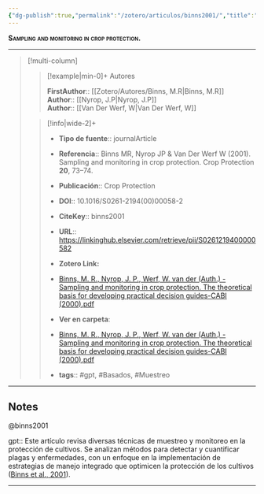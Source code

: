 ```yaml
---
{"dg-publish":true,"permalink":"/zotero/articulos/binns2001/","title":"Sampling and monitoring in crop protection.","tags":["#zotero"]}
---
```



<span style="font-variant:small-caps; font-weight: bold;">Sampling and monitoring in crop protection.</span>

---


> [!multi-column]
>
>> [!example|min-0]+ Autores
>> 
>> **FirstAuthor**:: [[Zotero/Autores/Binns, M.R\|Binns, M.R]]  
>> **Author**:: [[Nyrop, J.P\|Nyrop, J.P]]  
>> **Author**:: [[Van Der Werf, W\|Van Der Werf, W]]  
 >
>
>> [!info|wide-2]+
>>
>> - **Tipo de fuente**:: journalArticle
>> - **Referencia**:: Binns MR, Nyrop JP & Van Der Werf W (2001). Sampling and monitoring in crop protection. Crop Protection **20**, 73–74.
>> - **Publicación**:: Crop Protection
>> - **DOI**:: 10.1016/S0261-2194(00)00058-2
>> - **CiteKey**:: binns2001
>> - **URL**:: https://linkinghub.elsevier.com/retrieve/pii/S0261219400000582
>> - **Zotero Link:** 
>> - [Binns, M. R., Nyrop, J. P., Werf, W. van der (Auth.) - Sampling and monitoring in crop protection. The theoretical basis for developing practical decision guides-CABI (2000).pdf](zotero://select/library/items/JK9MDAIK)
>>
>> - **Ver en carpeta**: 
>> - [Binns, M. R., Nyrop, J. P., Werf, W. van der (Auth.) - Sampling and monitoring in crop protection. The theoretical basis for developing practical decision guides-CABI (2000).pdf](file://J:\OneDrive\Articulos\Libros\Binns,%20M.%20R.,%20Nyrop,%20J.%20P.,%20Werf,%20W.%20van%20der%20(Auth.)%20-%20Sampling%20and%20monitoring%20in%20crop%20protection.%20The%20theoretical%20basis%20for%20developing%20practical%20decision%20guides-CABI%20(2000).pdf)
>> - **tags**:: #gpt, #Basados, #Muestreo



--- 

## Notes

@binns2001

gpt:: Este artículo revisa diversas técnicas de muestreo y monitoreo en la protección de cultivos. Se analizan métodos para detectar y cuantificar plagas y enfermedades, con un enfoque en la implementación de estrategias de manejo integrado que optimicen la protección de los cultivos ([Binns et al., 2001](zotero://select/library/items/LNEK4CRA)).






---







